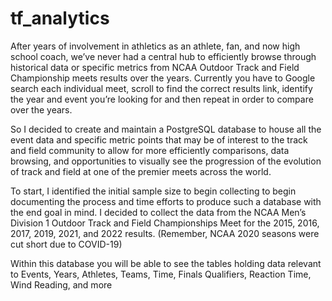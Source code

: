 # tf_analytics
After years of involvement in athletics as an athlete, fan, and now high school coach, we’ve never had a central hub to efficiently browse through historical data or specific metrics from NCAA Outdoor Track and Field Championship meets results over the years. Currently you have to Google search each individual meet, scroll to find the correct results link, identify the year and event you’re looking for and then repeat in order to compare over the years. 

So I decided to create and maintain a PostgreSQL database to house all the event data and specific metric points that may be of interest to the track and field community to allow for more efficiently comparisons, data browsing, and opportunities to visually see the progression of the evolution of track and field at one of the premier meets across the world. 

To start, I identified the initial sample size to begin collecting to begin documenting the process and time efforts to produce such a database with the end goal in mind. I decided to collect the data from the NCAA Men’s Division 1 Outdoor Track and Field Championships Meet for the 2015, 2016, 2017, 2019, 2021, and 2022 results. (Remember, NCAA 2020 seasons were cut short due to COVID-19)

Within this database you will be able to see the tables holding data relevant to Events, Years, Athletes, Teams, Time, Finals Qualifiers, Reaction Time, Wind Reading, and more


